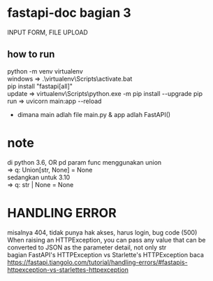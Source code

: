 # fastapi-doc bagian 3
INPUT FORM, FILE UPLOAD
## how to run
python -m venv virtualenv<br>
windows => .\virtualenv\Scripts\activate.bat<br>
pip install "fastapi[all]" <br>
update => virtualenv\Scripts\python.exe -m pip install --upgrade pip<br>
run => uvicorn main:app --reload<br>
* dimana main adlah file main.py & app adlah FastAPI()<br>
# note
di python 3.6, OR pd param func menggunakan union<br>
=> q: Union[str, None] = None<br>
sedangkan untuk 3.10<br>
=>  q: str | None = None
# HANDLING ERROR
misalnya 404, tidak punya hak akses, harus login, bug code (500)<br>
When raising an HTTPException, you can pass any value that can be converted to JSON as the parameter detail, not only str<BR>
bagian FastAPI's HTTPException vs Starlette's HTTPException baca https://fastapi.tiangolo.com/tutorial/handling-errors/#fastapis-httpexception-vs-starlettes-httpexception